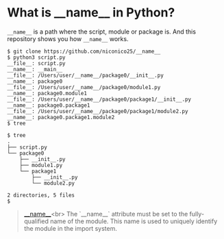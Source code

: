 # What is \_\_name\_\_ in Python?
`__name__` is a path where the script, module or package is.
And this repository shows you how `__name__` works.
```
$ git clone https://github.com/niconico25/__name__
$ python3 script.py 
__file__: script.py
__name__: __main__
__file__: /Users/user/__name__/package0/__init__.py
__name__: package0
__file__: /Users/user/__name__/package0/module1.py
__name__: package0.module1
__file__: /Users/user/__name__/package0/package1/__init__.py
__name__: package0.package1
__file__: /Users/user/__name__/package0/package1/module2.py
__name__: package0.package1.module2
$ tree
```
```
$ tree
.
├── script.py
└── package0
    ├── __init__.py
    ├── module1.py
    └── package1
        ├── __init__.py
        └── module2.py

2 directories, 5 files
$ 
```



> [\_\_name\_\_](https://docs.python.org/3/reference/import.html?highlight=__name__#__name__)<br>
> The `__name__` attribute must be set to the fully-qualified name of the module.
> This name is used to uniquely identify the module in the import system.


